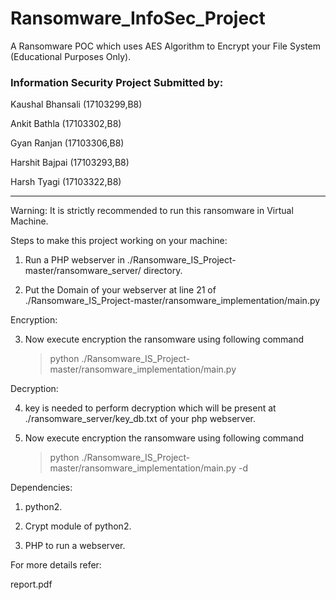 # Ransomware_InfoSec_Project

A Ransomware POC which uses AES Algorithm to Encrypt your File System (Educational Purposes Only).

### Information Security Project Submitted by:

Kaushal Bhansali (17103299,B8)

Ankit Bathla     (17103302,B8)

Gyan Ranjan      (17103306,B8)

Harshit Bajpai   (17103293,B8)

Harsh Tyagi      (17103322,B8)

----------------------------------------------------------------------------------------------------------------------


Warning: It is strictly recommended to run this ransomware in Virtual Machine.

Steps to make this project working on your machine:

1. Run a PHP webserver in ./Ransomware_IS_Project-master/ransomware_server/ directory.

2. Put the Domain of your webserver at line 21 of ./Ransomware_IS_Project-master/ransomware_implementation/main.py

Encryption:

3. Now execute encryption the ransomware using following command

	>python ./Ransomware_IS_Project-master/ransomware_implementation/main.py

Decryption:

4. key is needed to perform decryption which will be present at ./ransomware_server/key_db.txt of your php webserver.

5. Now execute encryption the ransomware using following command

	>python ./Ransomware_IS_Project-master/ransomware_implementation/main.py -d

Dependencies:

1. python2.

2. Crypt module of python2.

3. PHP to run a webserver.

For more details refer:

report.pdf


